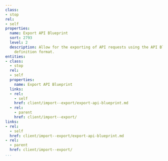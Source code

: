 ```yaml
---
class:
- stop
rel:
- self
properties:
  name: Export API Blueprint
  sort: 2793
  level: 2
  description: Allow for the exporting of API requests using the API Blueprint API
    definition format.
entities:
- class:
  - stop
  rel:
  - self
  properties:
    name: Export API Blueprint
  links:
  - rel:
    - self
    href: client/import--export/export-api-blueprint.md
  - rel:
    - parent
    href: client/import--export/
links:
- rel:
  - self
  href: client/import--export/export-api-blueprint.md
- rel:
  - parent
  href: client/import--export/
...
```

